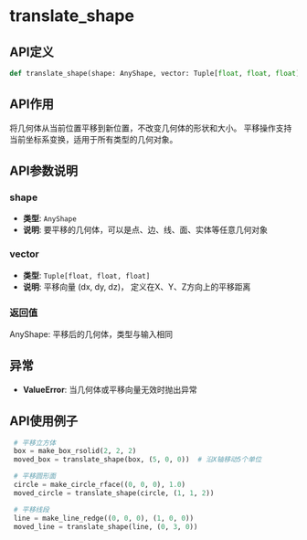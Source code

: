 # translate_shape

## API定义

```python
def translate_shape(shape: AnyShape, vector: Tuple[float, float, float]) -> AnyShape
```

## API作用

将几何体从当前位置平移到新位置，不改变几何体的形状和大小。
平移操作支持当前坐标系变换，适用于所有类型的几何对象。

## API参数说明

### shape

- **类型**: `AnyShape`
- **说明**: 要平移的几何体，可以是点、边、线、面、实体等任意几何对象

### vector

- **类型**: `Tuple[float, float, float]`
- **说明**: 平移向量 (dx, dy, dz)， 定义在X、Y、Z方向上的平移距离

### 返回值

AnyShape: 平移后的几何体，类型与输入相同

## 异常

- **ValueError**: 当几何体或平移向量无效时抛出异常

## API使用例子

```python
 # 平移立方体
 box = make_box_rsolid(2, 2, 2)
 moved_box = translate_shape(box, (5, 0, 0))  # 沿X轴移动5个单位

 # 平移圆形面
 circle = make_circle_rface((0, 0, 0), 1.0)
 moved_circle = translate_shape(circle, (1, 1, 2))

 # 平移线段
 line = make_line_redge((0, 0, 0), (1, 0, 0))
 moved_line = translate_shape(line, (0, 3, 0))
```
